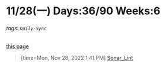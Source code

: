 # 11/28(一) Days:36/90 Weeks:6  
###### tags: `Daily-Sync`  
[this page](https://hackmd.io/@nu_qcIVMToaLLQ-6gTt93g/B1GbxY-Pi)  


>[time=Mon, Nov 28, 2022 1:41 PM]
[Sonar_Lint](https://hackmd.io/@nu_qcIVMToaLLQ-6gTt93g/S1oQOKZvo)



